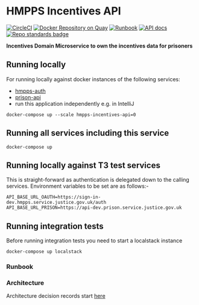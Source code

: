 # HMPPS Incentives API

[![CircleCI](https://circleci.com/gh/ministryofjustice/hmpps-incentives-api/tree/main.svg?style=svg)](https://circleci.com/gh/ministryofjustice/hmpps-incentives-api)
[![Docker Repository on Quay](https://quay.io/repository/hmpps/hmpps-incentives-api/status "Docker Repository on Quay")](https://quay.io/repository/hmpps/hmpps-incentives-api)
[![Runbook](https://img.shields.io/badge/runbook-view-172B4D.svg?logo=confluence)](https://dsdmoj.atlassian.net/wiki/spaces/NOM/pages/1739325587/DPS+Runbook)
[![API docs](https://img.shields.io/badge/API_docs_-view-85EA2D.svg?logo=swagger)](https://incentives-api-dev.hmpps.service.justice.gov.uk/webjars/swagger-ui/index.html?configUrl=/v3/api-docs)
[![Repo standards badge](https://img.shields.io/badge/dynamic/json?color=blue&style=for-the-badge&logo=github&label=MoJ%20Compliant&query=%24.data%5B%3F%28%40.name%20%3D%3D%20%22hmpps-incentives-api%22%29%5D.status&url=https%3A%2F%2Foperations-engineering-reports.cloud-platform.service.justice.gov.uk%2Fgithub_repositories)](https://operations-engineering-reports.cloud-platform.service.justice.gov.uk/github_repositories#hmpps-incentives-api "Link to report")

**Incentives Domain Microservice to own the incentives data for prisoners**

## Running locally

For running locally against docker instances of the following services:
- [hmpps-auth](https://github.com/ministryofjustice/hmpps-auth)
- [prison-api](https://github.com/ministryofjustice/prison-api)
- run this application independently e.g. in IntelliJ

`docker-compose up --scale hmpps-incentives-api=0`

## Running all services including this service

`docker-compose up`

## Running locally against T3 test services

This is straight-forward as authentication is delegated down to the calling services.  Environment variables to be set are as follows:-
```
API_BASE_URL_OAUTH=https://sign-in-dev.hmpps.service.justice.gov.uk/auth
API_BASE_URL_PRISON=https://api-dev.prison.service.justice.gov.uk
```

## Running integration tests

Before running integration tests you need to start a localstack instance

`docker-compose up localstack`

### Runbook


### Architecture

Architecture decision records start [here](doc/architecture/decisions/0001-use-adr.md)
